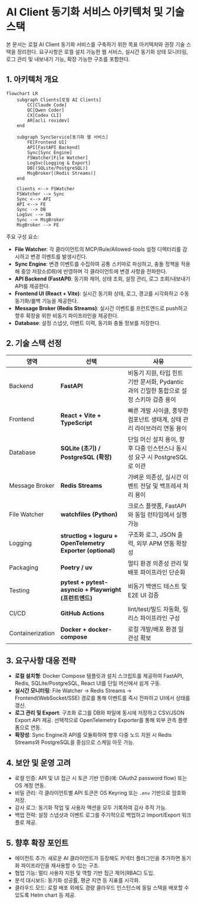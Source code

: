 # AI Client 동기화 서비스 아키텍처 및 기술 스택

본 문서는 로컬 AI Client 동기화 서비스를 구축하기 위한 목표 아키텍처와 권장 기술 스택을 정리한다. 요구사항은 로컬 설치 가능한 웹 서비스, 실시간 동기화 상태 모니터링, 로그 관리 및 내보내기 기능, 확장 가능한 구조를 포함한다.

## 1. 아키텍처 개요

```mermaid
flowchart LR
    subgraph Clients[로컬 AI Clients]
        CC[Claude Code]
        QC[Qwen Coder]
        CX[Codex CLI]
        AR[acli rovidev]
    end

    subgraph SyncService[동기화 웹 서비스]
        FE[Frontend UI]
        API[FastAPI Backend]
        Sync[Sync Engine]
        FSWatcher[File Watcher]
        LogSvc[Logging & Export]
        DB[(SQLite/PostgreSQL)]
        MsgBroker[(Redis Streams)]
    end

    Clients <--> FSWatcher
    FSWatcher --> Sync
    Sync <--> API
    API <--> FE
    Sync --> DB
    LogSvc --> DB
    Sync --> MsgBroker
    MsgBroker --> FE
```

주요 구성 요소:
- **File Watcher**: 각 클라이언트의 MCP/Rule/Allowed-tools 설정 디렉터리를 감시하고 변경 이벤트를 발생시킨다.
- **Sync Engine**: 변경 이벤트를 수집하여 공통 스키마로 파싱하고, 충돌 정책을 적용해 중앙 저장소(DB)에 반영하며 각 클라이언트에 변경 사항을 전파한다.
- **API Backend (FastAPI)**: 동기화 제어, 상태 조회, 설정 관리, 로그 조회/내보내기 API를 제공한다.
- **Frontend UI (React + Vite)**: 실시간 동기화 상태, 로그, 경고를 시각화하고 수동 동기화/롤백 기능을 제공한다.
- **Message Broker (Redis Streams)**: 실시간 이벤트를 프런트엔드로 push하고 향후 확장을 위한 비동기 파이프라인을 제공한다.
- **Database**: 설정 스냅샷, 이벤트 이력, 동기화 충돌 정보를 저장한다.

## 2. 기술 스택 선정

| 영역 | 선택 | 사유 |
| --- | --- | --- |
| Backend | **FastAPI** | 비동기 지원, 타입 힌트 기반 문서화, Pydantic과의 긴밀한 통합으로 설정 스키마 검증 용이 |
| Frontend | **React + Vite + TypeScript** | 빠른 개발 사이클, 풍부한 컴포넌트 생태계, 상태 관리 라이브러리 연동 용이 |
| Database | **SQLite (초기) / PostgreSQL (확장)** | 단일 머신 설치 용이, 향후 다중 인스턴스나 동시성 요구 시 PostgreSQL로 이관 |
| Message Broker | **Redis Streams** | 가벼운 의존성, 실시간 이벤트 전달 및 백프레셔 처리 용이 |
| File Watcher | **watchfiles (Python)** | 크로스 플랫폼, FastAPI와 동일 런타임에서 실행 가능 |
| Logging | **structlog + loguru + OpenTelemetry Exporter (optional)** | 구조화 로그, JSON 출력, 외부 APM 연동 확장성 |
| Packaging | **Poetry / uv** | 멀티 환경 의존성 관리 및 배포 파이프라인 단순화 |
| Testing | **pytest + pytest-asyncio + Playwright (프런트엔드)** | 비동기 백엔드 테스트 및 E2E UI 검증 |
| CI/CD | **GitHub Actions** | lint/test/빌드 자동화, 릴리스 파이프라인 구성 |
| Containerization | **Docker + docker-compose** | 로컬 개발/배포 환경 일관성 확보 |

## 3. 요구사항 대응 전략

- **로컬 설치형**: Docker Compose 템플릿과 설치 스크립트를 제공하여 FastAPI, Redis, SQLite/PostgreSQL, React UI를 단일 머신에서 쉽게 구동.
- **실시간 모니터링**: File Watcher → Redis Streams → Frontend(WebSocket/SSE) 경로를 통해 이벤트를 즉시 전파하고 UI에서 상태를 갱신.
- **로그 관리 및 Export**: 구조화 로그를 DB와 파일에 동시에 저장하고 CSV/JSON Export API 제공. 선택적으로 OpenTelemetry Exporter를 통해 외부 관측 플랫폼으로 연동.
- **확장성**: Sync Engine과 API를 모듈화하여 향후 다중 노드 지원 시 Redis Streams와 PostgreSQL을 중심으로 스케일 아웃 가능.

## 4. 보안 및 운영 고려

- 로컬 인증: API 및 UI 접근 시 토큰 기반 인증(예: OAuth2 password flow) 또는 OS 계정 연동.
- 비밀 관리: 각 클라이언트별 API 토큰은 OS Keyring 또는 `.env` 기반으로 암호화 저장.
- 감사 로그: 동기화 작업 및 사용자 액션을 모두 기록하여 감사 추적 가능.
- 백업 전략: 설정 스냅샷과 이벤트 로그를 주기적으로 백업하고 Import/Export 워크플로 제공.

## 5. 향후 확장 포인트

- 에이전트 추가: 새로운 AI 클라이언트가 등장해도 커넥터 플러그인을 추가하면 동기화 파이프라인을 재사용할 수 있는 구조.
- 협업 기능: 멀티 사용자 지원 및 역할 기반 접근 제어(RBAC) 도입.
- 분석 대시보드: 동기화 성공률, 평균 지연 등 지표를 시각화.
- 클라우드 모드: 로컬 배포 외에도 경량 클라우드 인스턴스에 동일 스택을 배포할 수 있도록 Helm chart 등 제공.
